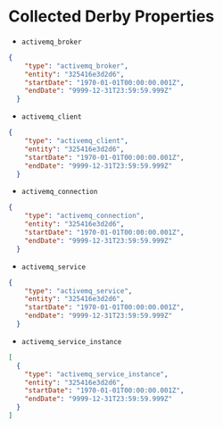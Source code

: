 # Collected Derby Properties

* `activemq_broker`

```json
{
    "type": "activemq_broker",
    "entity": "325416e3d2d6",
    "startDate": "1970-01-01T00:00:00.001Z",
    "endDate": "9999-12-31T23:59:59.999Z"
  }
```

* `activemq_client`

```json
{
    "type": "activemq_client",
    "entity": "325416e3d2d6",
    "startDate": "1970-01-01T00:00:00.001Z",
    "endDate": "9999-12-31T23:59:59.999Z"
  }
```

* `activemq_connection`

```json
{
    "type": "activemq_connection",
    "entity": "325416e3d2d6",
    "startDate": "1970-01-01T00:00:00.001Z",
    "endDate": "9999-12-31T23:59:59.999Z"
  }
```

* `activemq_service`

```json
{
    "type": "activemq_service",
    "entity": "325416e3d2d6",
    "startDate": "1970-01-01T00:00:00.001Z",
    "endDate": "9999-12-31T23:59:59.999Z"
  }
```

* `activemq_service_instance`

```json
[
  {
    "type": "activemq_service_instance",
    "entity": "325416e3d2d6",
    "startDate": "1970-01-01T00:00:00.001Z",
    "endDate": "9999-12-31T23:59:59.999Z"
  }
]
```